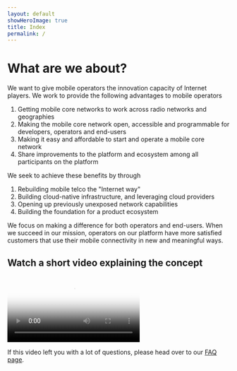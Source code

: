 ```yaml
---
layout: default
showHeroImage: true
title: Index
permalink: /
---
```


# What are we about?

We want to give mobile operators the innovation capacity of Internet players. We work to provide the following advantages to mobile operators
1. Getting mobile core networks to work across radio networks and geographies
2. Making the mobile core network open, accessible and programmable for developers, operators and end-users
3. Making it easy and affordable to start and operate a mobile core network
4. Share improvements to the platform and ecosystem among all participants on the platform 

We seek to achieve these benefits by through 
1. Rebuilding mobile telco the "Internet way" 
2. Building cloud-native infrastructure, and leveraging cloud providers
3. Opening up previously unexposed network capabilities
4. Building the foundation for a product ecosystem

We focus on making a difference for both operators and end-users. When we succeed in our mission, operators on our platform have more satisfied customers that use their mobile connectivity in new and meaningful ways. 

## Watch a short video explaining the concept
<div class="video-border">
    <video controls poster="/img/video-poster.jpg">
    <source src="/video/promo.mp4" type="video/mp4">
        Your browser does not support HTML5 video players.
    </video>
</div>

If this video left you with a lot of questions, please head over to our [FAQ page](/faq).
